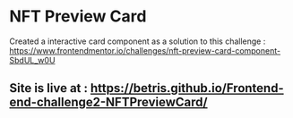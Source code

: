 # NFT Preview Card
Created a interactive card component as a solution to this challenge : https://www.frontendmentor.io/challenges/nft-preview-card-component-SbdUL_w0U

## Site is live at : **https://betris.github.io/Frontend-end-challenge2-NFTPreviewCard/**
